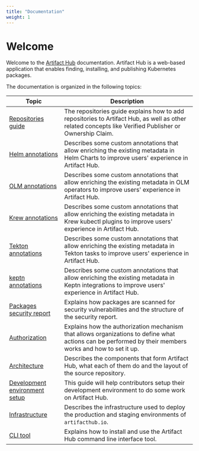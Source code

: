 ```yaml
---
title: "Documentation"
weight: 1
---
```


# Welcome

Welcome to the [Artifact Hub](https://artifacthub.io/) documentation. Artifact Hub is a web-based application that enables finding, installing, and publishing Kubernetes packages.

The documentation is organized in the following topics:

| Topic                                                    | Description                                                                                                                                             |
| -------------------------------------------------------- | ------------------------------------------------------------------------------------------------------------------------------------------------------- |
| [Repositories guide](/docs/topics/repositories)          | The repositories guide explains how to add repositories to Artifact Hub, as well as other related concepts like Verified Publisher or Ownership Claim.  |
| [Helm annotations](/docs/topics/annotations/helm)        | Describes some custom annotations that allow enriching the existing metadata in Helm Charts to improve users' experience in Artifact Hub.               |
| [OLM annotations](/docs/topics/annotations/olm)          | Describes some custom annotations that allow enriching the existing metadata in OLM operators to improve users' experience in Artifact Hub.             |
| [Krew annotations](/docs/topics/annotations/krew)        | Describes some custom annotations that allow enriching the existing metadata in Krew kubectl plugins to improve users' experience in Artifact Hub.      |
| [Tekton annotations](/docs/topics/annotations/tekton)    | Describes some custom annotations that allow enriching the existing metadata in Tekton tasks to improve users' experience in Artifact Hub.              |
| [keptn annotations](/docs/topics/annotations/keptn)      | Describes some custom annotations that allow enriching the existing metadata in Keptn integrations to improve users' experience in Artifact Hub.        |
| [Packages security report](/docs/topics/security_report) | Explains how packages are scanned for security vulnerabilities and the structure of the security report.                                                |
| [Authorization](/docs/topics/authorization)              | Explains how the authorization mechanism that allows organizations to define what actions can be performed by their members works and how to set it up. |
| [Architecture](/docs/topics/architecture)                | Describes the components that form Artifact Hub, what each of them do and the layout of the source repository.                                          |
| [Development environment setup](/docs/topics/dev)        | This guide will help contributors setup their development environment to do some work on Artifact Hub.                                                  |
| [Infrastructure](/docs/topics/infrastructure)            | Describes the infrastructure used to deploy the production and staging environments of `artifacthub.io`.                                                |
| [CLI tool](/docs/topics/cli)                             | Explains how to install and use the Artifact Hub command line interface tool.                                                                           |
